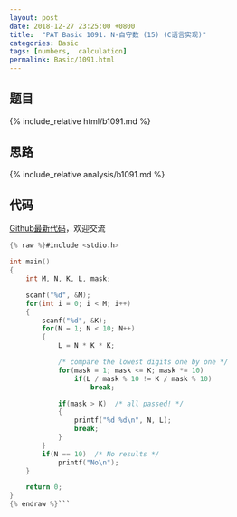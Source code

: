 ```yaml
---
layout: post
date: 2018-12-27 23:25:00 +0800
title:  "PAT Basic 1091. N-自守数 (15) (C语言实现)"
categories: Basic
tags: [numbers,  calculation]
permalink: Basic/1091.html
---
```


## 题目

{% include_relative html/b1091.md %}

## 思路

{% include_relative analysis/b1091.md %}

## 代码

[Github最新代码](https://github.com/OliverLew/PAT/blob/master/PATBasic/1091.c)，欢迎交流

```c
{% raw %}#include <stdio.h>

int main()
{
    int M, N, K, L, mask;

    scanf("%d", &M);
    for(int i = 0; i < M; i++)
    {
        scanf("%d", &K);
        for(N = 1; N < 10; N++)
        {
            L = N * K * K;

            /* compare the lowest digits one by one */
            for(mask = 1; mask <= K; mask *= 10)
                if(L / mask % 10 != K / mask % 10)
                    break;

            if(mask > K)  /* all passed! */
            {
                printf("%d %d\n", N, L);
                break;
            }
        }
        if(N == 10)  /* No results */
            printf("No\n");
    }

    return 0;
}
{% endraw %}```